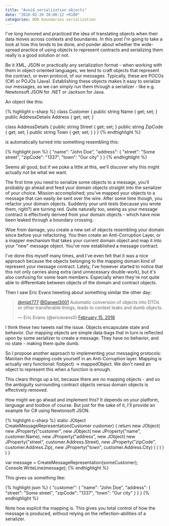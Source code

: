 ```yaml
---
title: "Avoid serialization objects"
date: "2016-02-20 20:00:12 +0100"
categories: DDD boundaries serialization
---
```


I've long honored and practiced the idea of translating objects when their data
moves across contexts and boundaries. In this post I'm going to take a look at
how this tends to be done, and ponder about whether the wide-spread practice
of using objects to represent contracts and serializing them really is a good
solution or not.

Be it XML, JSON or practically any serialization format - when working with them
in object-oriented languages, we tend to craft objects that represent the
contract, or even protocol, of our messages. Typically, these are POCOs (C#) or
POJOs (Java). Establishing these objects makes it easy to serialize our messages,
as we can simply run them through a serializer - like e.g. Newtonsoft JSON for
.NET or Jackson for Java.

An object like this:

{% highlight c-sharp %}
class Customer
{
  public string Name { get; set; }
  public AddressDetails Address { get; set; }

  class AddressDetails
  {
    public string Street { get; set; }
    public string ZipCode { get; set; }
    public string Town { get; set; }
  }
}
{% endhighlight %}

is automatically turned into something resembling this:

{% highlight json %}
{
  "name": "John Doe",
  "address": {
    "street": "Some street",
    "zipCode": "1337",
    "town": "Our city"
  }
}
{% endhighlight %}

Seems all good, but if we poke a little at this, we'll discover why this might
actually not be what we want.

The first time you need to serialize some objects to a message, you'll probably
go ahead and feed your domain objects straight into the serializer of your choice.
Mission accomplished; you've mapped your objects to a message that can easily
be sent over the wire. After some time though, you refactor your domain objects.
Suddenly your unit tests (because you wrote them, right?) are turning red. Quite
naturally too, seeing as your message contract is effectively derived from your
domain objects - which have now been leaked through a boundary crossing.

Wise from damage, you create a new set of objects resembling your domain since
before your refactoring. You then create an Anti-Corruption Layer, or a mapper
mechanism that takes your current domain object and map it into your "new" message
object. You've now established a message contract.

I've done this myself many times, and I've even felt that it was a nice approach
because the objects belonging to the mapping domain kind of represent your
message contract. Lately, I've however started to notice that this not only
carries along extra (and unnecessary double-work), but it's also confusing for
some team members. Especially when they're not quite able to differentiate
between objects of the domain and contract objects.

Then I saw Eric Evans tweeting about something similar the other day:

<blockquote class="twitter-tweet" data-lang="en"><p lang="en" dir="ltr"><a href="https://twitter.com/mjpt777">@mjpt777</a> <a href="https://twitter.com/Daneel3001">@Daneel3001</a> Automatic conversion of objects into DTOs or other transferable things, leads to context leaks and dumb objects.</p>&mdash; Eric Evans (@ericevans0) <a href="https://twitter.com/ericevans0/status/699347864078581761">February 15, 2016</a></blockquote>
<script async src="//platform.twitter.com/widgets.js" charset="utf-8"></script>

I think these two tweets nail the issue. Objects encapsulate state and behavior.
Our mapping objects are simple data-bags that in turn is reflected upon by some
serializer to create a message. They have no behavior, and no state - making
them quite dumb.

So I propose another approach to implementing your messaging protocols:
Maintain the mapping code yourself in an Anti-Corruption layer. Mapping is actually
very functional: f(object) -> mappedObject. We don't need an object to represent
this when a function is enough.

This clears things up a lot, because there are no mapping objects - and so the
ambiguity surrounding contract objects versus domain objects is effectively
removed.

How might we go ahead and implement this? It depends on your platform, language
and toolbox of course. But just for the sake of it, I'll provide an example
for C# using Newtonsoft JSON.

{% highlight c-sharp %}
static JObject CreateMessageRepresentation(Customer customer)
{
  return new JObject(
    new JProperty("customer",
      new JObject(
        new JProperty("name", customer.Name),
        new JProperty("address",
          new JObject(
            new JProperty("street", customer.Address.Street),
            new JProperty("zipCode", customer.Address.Zip),
            new JProperty("town", customer.Address.City)
          )
        )
      )
    )
  )
}

var message = CreateMessageRepresentation(someCustomer);
Console.WriteLine(message);
{% endhighlight %}

This gives us something like:

{% highlight json %}
{
  "customer": {
    "name": "John Doe",
    "address": {
      "street": "Some street",
      "zipCode": "1337",
      "town": "Our city"
    }
  }
}
{% endhighlight %}

Note how explicit the mapping is. This gives you total control of how the message
is produced, without relying on the reflection-abilities of a serializer.
